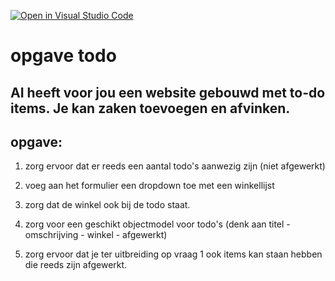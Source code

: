 [![Open in Visual Studio Code](https://classroom.github.com/assets/open-in-vscode-2e0aaae1b6195c2367325f4f02e2d04e9abb55f0b24a779b69b11b9e10269abc.svg)](https://classroom.github.com/online_ide?assignment_repo_id=19605933&assignment_repo_type=AssignmentRepo)
# opgave todo

## AI heeft voor jou een website gebouwd met to-do items. Je kan zaken toevoegen en afvinken.

## opgave:

1. zorg ervoor dat er reeds een aantal todo's aanwezig zijn (niet afgewerkt)

2. voeg aan het formulier een dropdown toe met een winkellijst

3. zorg dat de winkel ook bij de todo staat.

4. zorg voor een geschikt objectmodel voor todo's
   (denk aan titel - omschrijving - winkel - afgewerkt)

5. zorg ervoor dat je ter uitbreiding op vraag 1 ook items kan staan hebben die reeds zijn afgewerkt.
